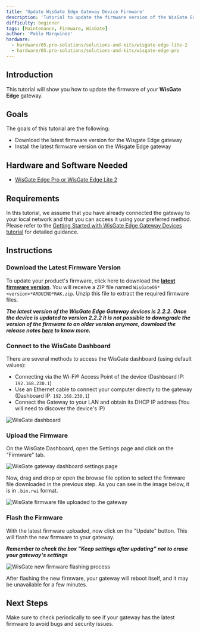 ```yaml
---
title: 'Update WisGate Edge Gateway Device Firmware'
description: 'Tutorial to update the firmware version of the WisGate Edge gateway device variants'
difficulty: beginner
tags: [Maintenance, Firmware, WisGate]
author: 'Pablo Marquínez'
hardware:
  - hardware/05.pro-solutions/solutions-and-kits/wisgate-edge-lite-2
  - hardware/05.pro-solutions/solutions-and-kits/wisgate-edge-pro
---
```


## Introduction

This tutorial will show you how to update the firmware of your **WisGate Edge** gateway.

## Goals

The goals of this tutorial are the following:

- Download the latest firmware version for the Wisgate Edge gateway
- Install the latest firmware version on the Wisgate Edge gateway

## Hardware and Software Needed

- [WisGate Edge Pro or WisGate Edge Lite 2](https://store.arduino.cc/pages/wisgate-lora-gateways)

## Requirements

In this tutorial, we assume that you have already connected the gateway to your local network and that you can access it using your preferred method. Please refer to the [Getting Started with WisGate Edge Gateway Devices tutorial](../getting-started/) for detailed guidance.

## Instructions

### Download the Latest Firmware Version

To update your product's firmware, click here to download the [**latest firmware version**](assets/WisGateOS*2.2.2*ARDUINO*RAK.zip). You will receive a ZIP file named `WisGateOS*<version>*ARDUINO*RAK.zip`. Unzip this file to extract the required firmware files.

***The latest version of the WisGate Edge Gateway devices is 2.2.2. Once the device is updated to version 2.2.2 __it is not possible to downgrade the version of the firmware to an older version anymore__, download the release notes [here](assets/Release*Notes*WisGateOS*2.2.2*ARDUINO_RAK.txt) to know more.***

### Connect to the WisGate Dashboard

There are several methods to access the WisGate dashboard (using default values):

* Connecting via the Wi-Fi® Access Point of the device (Dashboard IP: `192.168.230.1`)
* Use an Ethernet cable to connect your computer directly to the gateway (Dashboard IP: `192.168.230.1`)
* Connect the Gateway to your LAN and obtain its DHCP IP address (You will need to discover the device's IP)

![WisGate dashboard](assets/wisgate-dashboard-overview.png)

### Upload the Firmware

On the WisGate Dashboard, open the Settings page and click on the "Firmware" tab.

![WisGate gateway dashboard settings page](assets/wisgate-firmware-settings.png)

Now, drag and drop or open the browse file option to select the firmware file downloaded in the previous step. As you can see in the image below, it is in `.bin.rwi` format.

![WisGate firmware file uploaded to the gateway](assets/wisgate-firmware-update.png)

### Flash the Firmware

With the latest firmware uploaded, now click on the "Update" button. This will flash the new firmware to your gateway.

***Remember to check the box "Keep settings after updating" not to erase your gateway's settings***

![WisGate new firmware flashing process](assets/wisgate-firmware-flashing.png)  

After flashing the new firmware, your gateway will reboot itself, and it may be unavailable for a few minutes.

## Next Steps

Make sure to check periodically to see if your gateway has the latest firmware to avoid bugs and security issues.